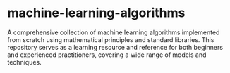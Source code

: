 # machine-learning-algorithms
A comprehensive collection of machine learning algorithms implemented from scratch using mathematical principles and standard libraries. This repository serves as a learning resource and reference for both beginners and experienced practitioners, covering a wide range of models and techniques.
